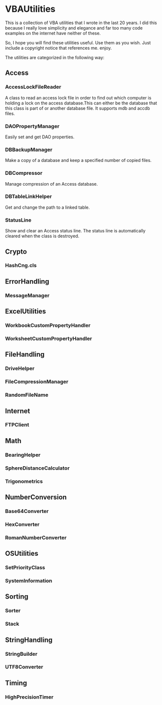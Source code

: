 # VBAUtilities

This is a collection of VBA utilities that I wrote in the last 20 years. I did this because I really love simplicity and elegance and far too many code examples on the internet have neither of these. 

So, I hope you will find these utilities useful. Use them as you wish. Just include a copyright notice that references me. enjoy.

The utilities are categorized in the following way:

## Access

### AccessLockFileReader

A class to read an access lock file in order to find out which computer is holding a lock on the access database.This can either be the database that this class is part of or another database file. It supports mdb and accdb files.

### DAOPropertyManager

Easily set and get DAO properties.

### DBBackupManager

Make a copy of a database and keep a specified number of copied files.

### DBCompressor

Manage compression of an Access database.

### DBTableLinkHelper

Get and change the path to a linked table.

### StatusLine

Show and clear an Access status line. The status line is automatically cleared when the class is destroyed.

## Crypto

### HashCng.cls

## ErrorHandling

### MessageManager

## ExcelUtilities

### WorkbookCustomPropertyHandler

### WorksheetCustomPropertyHandler

## FileHandling

### DriveHelper

### FileCompressionManager

### RandomFileName

## Internet

### FTPClient

## Math

### BearingHelper

### SphereDistanceCalculator

### Trigonometrics

## NumberConversion

### Base64Converter

### HexConverter

### RomanNumberConverter

## OSUtilities

### SetPriorityClass

### SystemInformation

## Sorting

### Sorter

### Stack

## StringHandling

### StringBuilder

### UTF8Converter

## Timing

### HighPrecisionTimer
